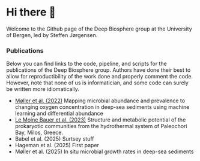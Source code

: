 # Hi there 👋

Welcome to the Github page of the Deep Biosphere group at the University of Bergen, led by Steffen Jørgensen.



### Publications
Below you can find links to the code, pipeline, and scripts for the publications of the Deep Biosphere group. Authors have done their best to allow for reproductibility of the work done and properly comment the code. However, note that none of us is informatician, and some code can surely be written more idiomatically.

- [Møller et al. (2022)](https://github.com/The-deep-biosphere/2022-oxic_response) Mapping microbial abundance and prevalence to changing oxygen concentration in deep-sea sediments using machine learning and differential abundance
- [Le Moine Bauer et al. (2023)](https://github.com/The-deep-biosphere/2023-Milos) Structure and metabolic potential of the prokaryotic communities from the hydrothermal system of Paleochori Bay, Milos, Greece.
- Babel et al. (2025) Surtsey stuff
- Hageman et al. (2025) First paper
- Møller et al. (2025) In situ microbial growth rates in deep-sea sediments



<!--
**Here are some ideas to get you started:**

🙋‍♀️ A short introduction - what is your organization all about?
🌈 Contribution guidelines - how can the community get involved?
👩‍💻 Useful resources - where can the community find your docs? Is there anything else the community should know?
🍿 Fun facts - what does your team eat for breakfast?
🧙 Remember, you can do mighty things with the power of [Markdown](https://docs.github.com/github/writing-on-github/getting-started-with-writing-and-formatting-on-github/basic-writing-and-formatting-syntax)
-->
